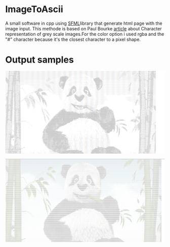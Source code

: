 # ImageToAscii
A small software in cpp using [SFML](https://en.wikipedia.org/wiki/Simple_and_Fast_Multimedia_Library)library that generate html page with the image input. This methode is based on  Paul Bourke [article](http://www.paulbourke.net/dataformats/asciiart/) about Character representation of grey scale images.For the color option i used rgba and the "#" character because it's the closest character to a pixel shape.

# Output samples
![Example](ImageToAscii.PNG)

![Example](ImageToAsciiColor.PNG)

